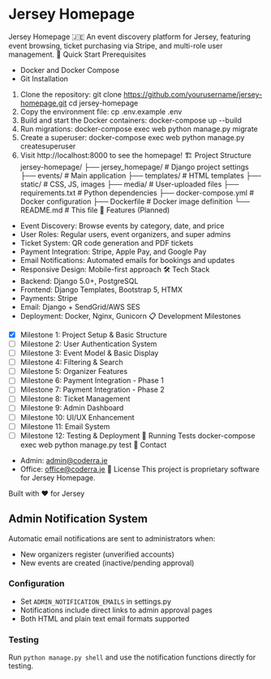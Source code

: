 # Jersey Homepage
Jersey Homepage 🇯🇪
An event discovery platform for Jersey, featuring event browsing, ticket purchasing via Stripe, and multi-role user management.
🚀 Quick Start
Prerequisites
* Docker and Docker Compose
* Git
Installation
1. Clone the repository:
git clone https://github.com/yourusername/jersey-homepage.git
cd jersey-homepage
1. Copy the environment file:
cp .env.example .env
1. Build and start the Docker containers:
docker-compose up --build
1. Run migrations:
docker-compose exec web python manage.py migrate
1. Create a superuser:
docker-compose exec web python manage.py createsuperuser
1. Visit http://localhost:8000 to see the homepage!
🏗️ Project Structure
jersey-homepage/
├── jersey_homepage/          # Django project settings
├── events/                   # Main application
├── templates/               # HTML templates
├── static/                  # CSS, JS, images
├── media/                   # User-uploaded files
├── requirements.txt         # Python dependencies
├── docker-compose.yml       # Docker configuration
├── Dockerfile              # Docker image definition
└── README.md               # This file
🎯 Features (Planned)
* Event Discovery: Browse events by category, date, and price
* User Roles: Regular users, event organizers, and super admins
* Ticket System: QR code generation and PDF tickets
* Payment Integration: Stripe, Apple Pay, and Google Pay
* Email Notifications: Automated emails for bookings and updates
* Responsive Design: Mobile-first approach
🛠️ Tech Stack
* Backend: Django 5.0+, PostgreSQL
* Frontend: Django Templates, Bootstrap 5, HTMX
* Payments: Stripe
* Email: Django + SendGrid/AWS SES
* Deployment: Docker, Nginx, Gunicorn
📋 Development Milestones
* [x] Milestone 1: Project Setup & Basic Structure
* [ ] Milestone 2: User Authentication System
* [ ] Milestone 3: Event Model & Basic Display
* [ ] Milestone 4: Filtering & Search
* [ ] Milestone 5: Organizer Features
* [ ] Milestone 6: Payment Integration - Phase 1
* [ ] Milestone 7: Payment Integration - Phase 2
* [ ] Milestone 8: Ticket Management
* [ ] Milestone 9: Admin Dashboard
* [ ] Milestone 10: UI/UX Enhancement
* [ ] Milestone 11: Email System
* [ ] Milestone 12: Testing & Deployment
🧪 Running Tests
docker-compose exec web python manage.py test
📧 Contact
* Admin: admin@coderra.je
* Office: office@coderra.je
📄 License
This project is proprietary software for Jersey Homepage.

Built with ❤️ for Jersey

## Admin Notification System

Automatic email notifications are sent to administrators when:
- New organizers register (unverified accounts)
- New events are created (inactive/pending approval)

### Configuration
- Set `ADMIN_NOTIFICATION_EMAILS` in settings.py
- Notifications include direct links to admin approval pages
- Both HTML and plain text email formats supported

### Testing
Run `python manage.py shell` and use the notification functions directly for testing.

